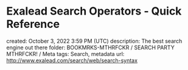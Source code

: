# Exalead Search Operators - Quick Reference

created: October 3, 2022 3:59 PM (UTC)
description: The best search engine out there
folder: BOOKMRKS-MTHRFCKR / SEARCH PARTY MTHRFCKR! / Meta
tags: Search, metadata
url: http://www.exalead.com/search/web/search-syntax